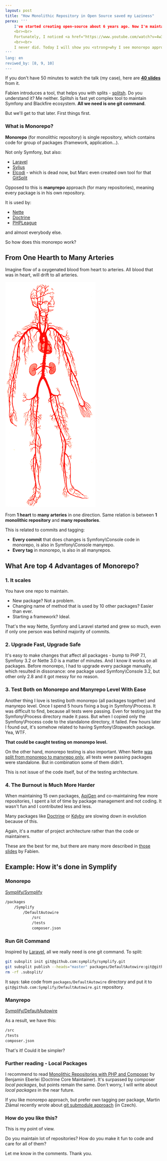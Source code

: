 ```yaml
---
layout: post
title: "How Monolithic Repository in Open Source saved my Laziness"
perex: '''
    I've started creating open-source about 6 years ago. Now I'm maintaining over 20 repositories. I used classic standalone repositories, but with each new package I wanted to add, I realized, how much work it needs to keep everything up-to-date and consistent. So I didn't and got stuck.
    <br><br>
    Fortunately, I noticed <a href="https://www.youtube.com/watch?v=4w3-f6Xhvu8">talk from Fabien</a> about <a href="http://danluu.com/monorepo/">monorepo</a> and Symfony. I said to myself: "I don't know a thing about it. Let's try it out. I can always return if it sucks."
    <br><br>
    I never did. Today I will show you <strong>why I see monorepo approach in open-source so awesome</strong>.
'''
lang: en
reviwed_by: [8, 9, 10]
---
```


If you don't have 50 minutes to watch the talk (my case), here are **[40 slides](https://speakerdeck.com/fabpot/a-monorepo-vs-manyrepos)** from it.

Fabien introduces a tool, that helps you with splits - [splitsh](https://github.com/splitsh/lite). Do you understand it? Me neither. Splitsh is fast yet complex tool to maintain Symfony and Blackfire ecosystem. **All we need is one git command**.

But we'll get to that later. First things first.


### What is Monorepo?

**Monorepo** (for monolithic repository) is single repository, which contains code for group of packages (framework, application...).

Not only Symfony, but also:

- [Laravel](https://github.com/laravel/framework)
- [Sylius](https://github.com/Sylius/Sylius)
- [Elcodi](https://github.com/elcodi/elcodi/) - which is dead now, but Marc even created own tool for that [GitSplit](http://gitsplit.com)


Opposed to this is **manyrepo** approach (for many repositories), meaning every package is in his own repository.

It is used by:

- [Nette](https://github.com/nette/)
- [Doctrine](https://github.com/doctrine)
- [PHPLeague](https://github.com/thephpleague)

and almost everybody else.


So how does this monorepo work?


## From One Hearth to Many Arteries

Imagine flow of a oxygenated blood from heart to arteries. All blood that was in heart, will drift to all arteries.

<img src="/assets/images/posts/2017/monorepo/blood-vein.png" alt="Blod vein" class="thumbnail">

From **1 heart** to **many arteries** in one direction. Same relation is between **1 monolithic repository** and **many repositories**.


This is related to commits and tagging:

- **Every commit** that does changes is Symfony\Console code in monorepo, is also in Symfony\Console manyrepo.
- **Every tag** in monorepo, is also in all manyrepos.


## What Are top 4 Advantages of Monorepo?

### 1. It scales

You have one repo to maintain.

- New package? Not a problem.
- Changing name of method that is used by 10 other packages? Easier than ever.
- Starting a framework? Ideal.

That's the way Nette, Symfony and Laravel started and grew so much, even if only one person was behind majority of commits.


### 2. Upgrade Fast, Upgrade Safe

It's easy to make changes that affect all packages - bump to PHP 7.1, Symfony 3.2 or Nette 3.0 is a matter of minutes.
And I know it works on all packages. Before monorepo, I had to upgrade every package manually, which resulted in dissonance:
one package used Symfony\Console 3.2, but other only 2.8 and it got messy for no reason.


### 3. Test Both on Monorepo and Manyrepo Level With Ease

Another thing I love is testing both monorepo (all packages together) and manyrepo level. Once I spend 5 hours fixing a bug in Symfony\Process. It was difficult to find, because all tests were passing. Even for testing just the Symfony\Process directory made it pass. But when I copied only the Symfony\Process code to the standalone directory, it failed. Few hours later I found out, it's somehow related to having Symfony\Stopwatch package. Yea, WTF.

**That could be caught testing on monorepo level.**

On the other hand, monorepo testing is also important. When Nette [was split from monorepo to manyrepo only](https://phpfashion.com/prave-jsem-smazal-nette-framework), all tests were passing packages were standalone. But in combination some of them didn't.

This is not issue of the code itself, but of the testing architecture.


### 4. The Burnout is Much More Harder

When maintaining 15 own packages, [ApiGen](https://github.com/Apigen) and co-maintaining few more repositories, I spent a lot of time by package management and not coding. It wasn't fun and I contributed less and less.

Many packages like [Doctrine](http://github.com/doctrine) or [Kdyby](https://github.com/Kdyby) are slowing down in evolution because of this.

Again, it's a matter of project architecture rather than the code or maintainers.


These are the best for me, but there are many more described in [those slides](https://speakerdeck.com/fabpot/a-monorepo-vs-manyrepos) by Fabien.


## Example: How it's done in Symplify

### Monorepo

[Symplify/Symplify](https://github.com/Symplify/Symplify)

```bash
/packages
    /Symplify
        /DefaultAutowire
            /src
            /tests
            composer.json
```

### Run Git Command

Inspired by [Laravel](https://github.com/laravel/framework/tree/17ee3fd536d1db54dd4ae117c5665b6d03761337/build), all we really need is one git command. To split:

```bash
git subsplit init git@github.com:symplify/symplify.git
git subsplit publish --heads="master" packages/DefaultAutowire:git@github.com:Symplify/DefaultAutowire.git
rm -rf .subsplit/
```

It says: take code from `packages/DefaultAutowire` directory and put it to `git@github.com:Symplify/DefaultAutowire.git` repository.

### Manyrepo

[Symplify/DefaultAutowire](https://github.com/Symplify/DefaultAutowire)

As a result, we have this:

```bash
/src
/tests
composer.json
```

That's it! Could it be simpler?


### Further reading - Local Packages

I recommend to read [Monolithic Repositories with PHP and Composer](http://www.whitewashing.de/2015/04/11/monolithic_repositories_with_php_and_composer.html) by Benjamin Eberlei (Doctrine Core Maintainer). It's surpassed by composer *local packages*, but points remain the same. Don't worry, I will write about *local packages* in the near future.

If you like monorepo approach, but prefer own tagging per package, Martin Zlámal recently wrote about [git submodule approach](http://zlml.cz/vy-jeste-nemate-svuj-superprojekt) (in Czech).


### How do you like this?

This is my point of view.

Do you maintain lot of repositories? How do you make it fun to code and care for all of them?

Let me know in the comments. Thank you.
